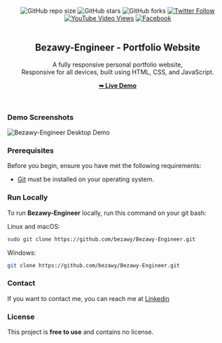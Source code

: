 <div align="center">
  
 ![GitHub repo size](https://img.shields.io/github/repo-size/bezawy/Bezawy-Engineer)
  ![GitHub stars](https://img.shields.io/github/stars/bezawy/Bezawy-Engineer?style=social)
  ![GitHub forks](https://img.shields.io/github/forks/bezawy/Bezawy-Engineer?style=social)
  [![Twitter Follow](https://img.shields.io/twitter/follow/albezawy?style=social)](https://x.com/albezawy)
  [![YouTube Video Views](https://img.shields.io/youtube/views/wjqiFCTssTI?style=social)](https://www.youtube.com/@mrbezawy9704)
  [![Facebook](https://img.shields.io/badge/Facebook-Connect-blue?style=social)](https://fb.com/albezawy)
  <br />
  <br />

  <h2 align="center">Bezawy-Engineer - Portfolio Website</h2>

  A fully responsive personal portfolio website, <br />Responsive for all devices, built using HTML, CSS, and JavaScript.

  <a href="https://bezawy.github.io/Bezawy-Engineer/"><strong>➥ Live Demo</strong></a>

</div>

<br />

### Demo Screenshots

![Bezawy-Engineer Desktop Demo](./readme-images/desktop1.png "Desktop Demo")

### Prerequisites

Before you begin, ensure you have met the following requirements:

* [Git](https://git-scm.com/downloads "Download Git") must be installed on your operating system.

### Run Locally

To run **Bezawy-Engineer** locally, run this command on your git bash:

Linux and macOS:

```bash
sudo git clone https://github.com/bezawy/Bezawy-Engineer.git
```

Windows:

```bash
git clone https://github.com/bezawy/Bezawy-Engineer.git
```
### Contact
If you want to contact me, you can reach me at [Linkedin](www.linkedin.com/in/mohamed-h-bezawy)

### License

This project is **free to use** and contains no license.

